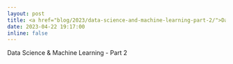 ```yaml
---
layout: post
title: <a href="blog/2023/data-science-and-machine-learning-part-2/">Data Science & Machine Learning - Part 2</a>
date: 2023-04-22 19:17:00
inline: false
---
```

Data Science & Machine Learning - Part 2